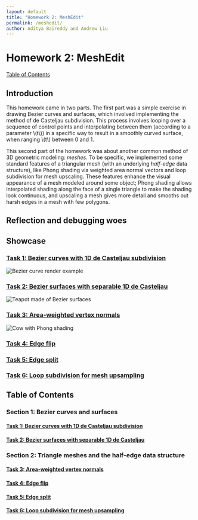 ```yaml
---
layout: default
title: "Homework 2: MeshEdit"
permalink: /meshedit/
author: Aditya Baireddy and Andrew Liu
---
```

# Homework 2: MeshEdit
[Table of Contents]({{site.baseurl}}/meshedit#table-of-contents)
## Introduction
This homework came in two parts.
The first part was a simple exercise in drawing Bezier curves and surfaces, which involved implementing the method of de Casteljau subdivision.
This process involves looping over a sequence of control points and interpolating between them (according to a parameter \\(t\\)) in a specific way to result in a smoothly curved surface, when ranging \\(t\\) between 0 and 1.

This second part of the homework was about another common method of 3D geometric modeling: *meshes*.
To be specific, we implemented some standard features of a triangular mesh (with an underlying *half-edge* data structure), like Phong shading via weighted area normal vectors and loop subdivision for mesh upscaling.
These features enhance the visual appearance of a mesh modeled around some object; Phong shading allows interpolated shading along the face of a single triangle to make the shading look continuous, and upscaling a mesh gives more detail and smooths out harsh edges in a mesh with few polygons.

## Reflection and debugging woes

## Showcase
### [Task 1: Bezier curves with 1D de Casteljau subdivision]({{site.baseurl}}/meshedit/task1)
![Bezier curve render example]({{site.baseurl}}/docs/assets/hw2images/task1-full-curve.png)
### [Task 2: Bezier surfaces with separable 1D de Casteljau]({{site.baseurl}}/meshedit/task2)
![Teapot made of Bezier surfaces]({{site.baseurl}}/docs/assets/hw2images/task2-example.png)
### [Task 3: Area-weighted vertex normals]({{site.baseurl}}/meshedit/task3)
![Cow with Phong shading]({{site.baseurl}}/docs/assets/hw2images/task3-showcase.png)
### [Task 4: Edge flip]({{site.baseurl}}/meshedit/task4)

### [Task 5: Edge split]({{site.baseurl}}/meshedit/task5)

### [Task 6: Loop subdivision for mesh upsampling]({{site.baseurl}}/meshedit/task6)

## Table of Contents
### Section 1: Bezier curves and surfaces
#### [Task 1: Bezier curves with 1D de Casteljau subdivision]({{site.baseurl}}/meshedit/task1)
#### [Task 2: Bezier surfaces with separable 1D de Casteljau]({{site.baseurl}}/meshedit/task2)
### Section 2: Triangle meshes and the half-edge data structure
#### [Task 3: Area-weighted vertex normals]({{site.baseurl}}/meshedit/task3)
#### [Task 4: Edge flip]({{site.baseurl}}/meshedit/task4)
#### [Task 5: Edge split]({{site.baseurl}}/meshedit/task5)
#### [Task 6: Loop subdivision for mesh upsampling]({{site.baseurl}}/meshedit/task6)